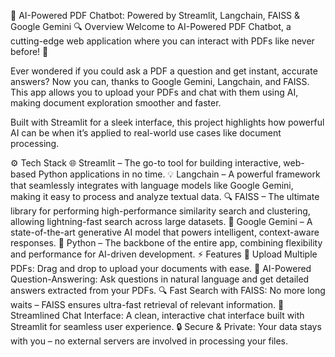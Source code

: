 🚀 AI-Powered PDF Chatbot: Powered by Streamlit, Langchain, FAISS & Google Gemini
🔍 Overview
Welcome to AI-Powered PDF Chatbot, a cutting-edge web application where you can interact with PDFs like never before! 🚀

Ever wondered if you could ask a PDF a question and get instant, accurate answers? Now you can, thanks to Google Gemini, Langchain, and FAISS. This app allows you to upload your PDFs and chat with them using AI, making document exploration smoother and faster.

Built with Streamlit for a sleek interface, this project highlights how powerful AI can be when it’s applied to real-world use cases like document processing.

⚙️ Tech Stack
🌐 Streamlit – The go-to tool for building interactive, web-based Python applications in no time.
💡 Langchain – A powerful framework that seamlessly integrates with language models like Google Gemini, making it easy to process and analyze textual data.
🔍 FAISS – The ultimate library for performing high-performance similarity search and clustering, allowing lightning-fast search across large datasets.
🤖 Google Gemini – A state-of-the-art generative AI model that powers intelligent, context-aware responses.
🐍 Python – The backbone of the entire app, combining flexibility and performance for AI-driven development.
⚡ Features
📂 Upload Multiple PDFs: Drag and drop to upload your documents with ease.
🧠 AI-Powered Question-Answering: Ask questions in natural language and get detailed answers extracted from your PDFs.
🔍 Fast Search with FAISS: No more long waits – FAISS ensures ultra-fast retrieval of relevant information.
💬 Streamlined Chat Interface: A clean, interactive chat interface built with Streamlit for seamless user experience.
🔒 Secure & Private: Your data stays with you – no external servers are involved in processing your files.
